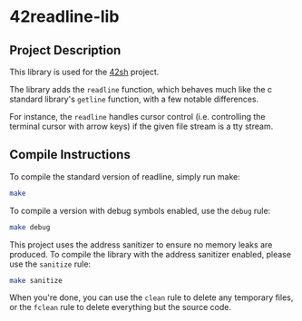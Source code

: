# 42readline-lib

## Project Description
This library is used for the [42sh](https://github.com/Bard-Gaming/42sh)
project.

The library adds the ``readline`` function, which behaves much like
the c standard library's ``getline`` function, with a few notable differences.

For instance, the ``readline`` handles cursor control (i.e. controlling
the terminal cursor with arrow keys) if the given file stream is a tty stream.


## Compile Instructions
To compile the standard version of readline,
simply run make:

```bash
make
```

To compile a version with debug symbols enabled,
use the ``debug`` rule:

```bash
make debug
```
This project uses the address sanitizer to ensure no
memory leaks are produced. To compile the library with
the address sanitizer enabled, please use the
``sanitize`` rule:

```bash
make sanitize
```

When you're done, you can use the ``clean`` rule
to delete any temporary files, or the ``fclean``
rule to delete everything but the source code.
